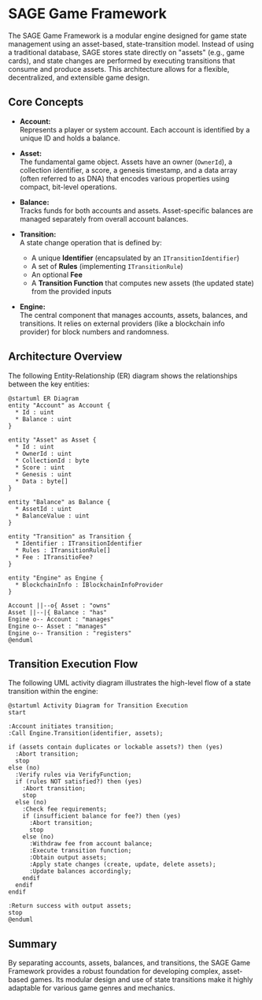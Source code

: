 # SAGE Game Framework

The SAGE Game Framework is a modular engine designed for game state management using an asset-based, state-transition model. Instead of using a traditional database, SAGE stores state directly on "assets" (e.g., game cards), and state changes are performed by executing transitions that consume and produce assets. This architecture allows for a flexible, decentralized, and extensible game design.

## Core Concepts

- **Account:**  
  Represents a player or system account. Each account is identified by a unique ID and holds a balance.

- **Asset:**  
  The fundamental game object. Assets have an owner (`OwnerId`), a collection identifier, a score, a genesis timestamp, and a data array (often referred to as DNA) that encodes various properties using compact, bit-level operations.

- **Balance:**  
  Tracks funds for both accounts and assets. Asset-specific balances are managed separately from overall account balances.

- **Transition:**  
  A state change operation that is defined by:
  - A unique **Identifier** (encapsulated by an `ITransitionIdentifier`)
  - A set of **Rules** (implementing `ITransitionRule`)
  - An optional **Fee**
  - A **Transition Function** that computes new assets (the updated state) from the provided inputs

- **Engine:**  
  The central component that manages accounts, assets, balances, and transitions. It relies on external providers (like a blockchain info provider) for block numbers and randomness.

## Architecture Overview

The following Entity-Relationship (ER) diagram shows the relationships between the key entities:

```plantuml
@startuml ER Diagram
entity "Account" as Account {
  * Id : uint
  * Balance : uint
}

entity "Asset" as Asset {
  * Id : uint
  * OwnerId : uint
  * CollectionId : byte
  * Score : uint
  * Genesis : uint
  * Data : byte[]
}

entity "Balance" as Balance {
  * AssetId : uint
  * BalanceValue : uint
}

entity "Transition" as Transition {
  * Identifier : ITransitionIdentifier
  * Rules : ITransitionRule[]
  * Fee : ITransitioFee?
}

entity "Engine" as Engine {
  * BlockchainInfo : IBlockchainInfoProvider
}

Account ||--o{ Asset : "owns"
Asset ||--|{ Balance : "has"
Engine o-- Account : "manages"
Engine o-- Asset : "manages"
Engine o-- Transition : "registers"
@enduml
```

## Transition Execution Flow

The following UML activity diagram illustrates the high-level flow of a state transition within the engine:

```plantuml
@startuml Activity Diagram for Transition Execution
start

:Account initiates transition;
:Call Engine.Transition(identifier, assets);

if (assets contain duplicates or lockable assets?) then (yes)
  :Abort transition;
  stop
else (no)
  :Verify rules via VerifyFunction;
  if (rules NOT satisfied?) then (yes)
    :Abort transition;
    stop
  else (no)
    :Check fee requirements;
    if (insufficient balance for fee?) then (yes)
      :Abort transition;
      stop
    else (no)
      :Withdraw fee from account balance;
      :Execute transition function;
      :Obtain output assets;
      :Apply state changes (create, update, delete assets);
      :Update balances accordingly;
    endif
  endif
endif

:Return success with output assets;
stop
@enduml
```

## Summary

By separating accounts, assets, balances, and transitions, the SAGE Game Framework provides a robust foundation for developing complex, asset-based games. Its modular design and use of state transitions make it highly adaptable for various game genres and mechanics.
